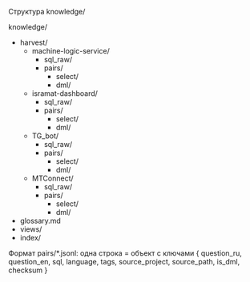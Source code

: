 Структура knowledge/

knowledge/
- harvest/
  - machine-logic-service/
    - sql_raw/
    - pairs/
      - select/
      - dml/
  - isramat-dashboard/
    - sql_raw/
    - pairs/
      - select/
      - dml/
  - TG_bot/
    - sql_raw/
    - pairs/
      - select/
      - dml/
  - MTConnect/
    - sql_raw/
    - pairs/
      - select/
      - dml/
- glossary.md
- views/
- index/

Формат pairs/*.jsonl: одна строка = объект с ключами
{ question_ru, question_en, sql, language, tags, source_project, source_path, is_dml, checksum }


